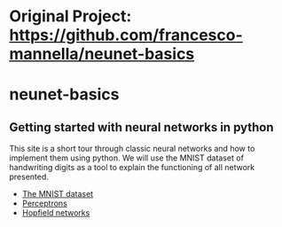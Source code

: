 # Original Project: https://github.com/francesco-mannella/neunet-basics

# neunet-basics
## Getting started with neural networks in python

This site is a short tour through classic neural networks and how to implement them using python. We will use the MNIST dataset of handwriting digits as a tool to explain the functioning of all network presented.

* [The MNIST dataset](http://nbviewer.ipython.org/github/francesco-mannella/neunet-basics/blob/master/course/mnist.ipynb)
* [Perceptrons](http://nbviewer.ipython.org/github/francesco-mannella/neunet-basics/blob/master/course/perceptron.ipynb)
* [Hopfield networks](http://nbviewer.ipython.org/github/francesco-mannella/neunet-basics/blob/master/course/hopfield.ipynb)
